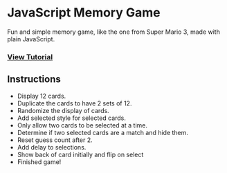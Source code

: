 # JavaScript Memory Game

Fun and simple memory game, like the one from Super Mario 3, made with plain JavaScript.

### [View Tutorial](https://www.taniarascia.com/how-to-create-a-memory-game-super-mario-with-plain-javascript/)

## Instructions

- Display 12 cards.
- Duplicate the cards to have 2 sets of 12.
- Randomize the display of cards.
- Add selected style for selected cards.
- Only allow two cards to be selected at a time.
- Determine if two selected cards are a match and hide them.
- Reset guess count after 2.
- Add delay to selections.
- Show back of card initially and flip on select
- Finished game!